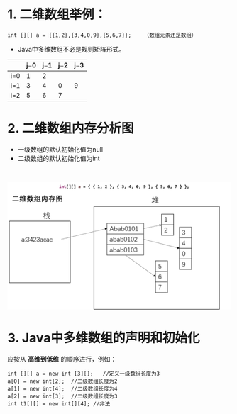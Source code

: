 # 1. 二维数组举例：
```
int [][] a = {{1,2},{3,4,0,9},{5,6,7}};    （数组元素还是数组）
```

* Java中多维数组不必是规则矩阵形式。

| 	|j=0 |	j=1 |	j=2 |	j=3|
|----|----|----|----|----|
|i=0 |	1	| 2 |   |   |		
|i=1 |	3 |	4 |	0 |	9 |
|i=2 |	5 |	6 |	7 |	  | 

# 2. 二维数组内存分析图
* 一级数组的默认初始化值为null
* 二级数组的默认初始化值为int

<br />


![这里写图片描述](https://github.com/XinYe95/Java-Learning/raw/master/Img/图片3.png)
 
# 3. Java中多维数组的声明和初始化
应按从 **高维到低维** 的顺序进行，例如：
```
int [][] a = new int [3][];   //定义一级数组长度为3
a[0] = new int[2];  //二级数组长度为2
a[1] = new int[4];  //二级数组长度为4
a[2] = new int[3];  //二级数组长度为3
int t1[][] = new int[][4]; //非法
```
